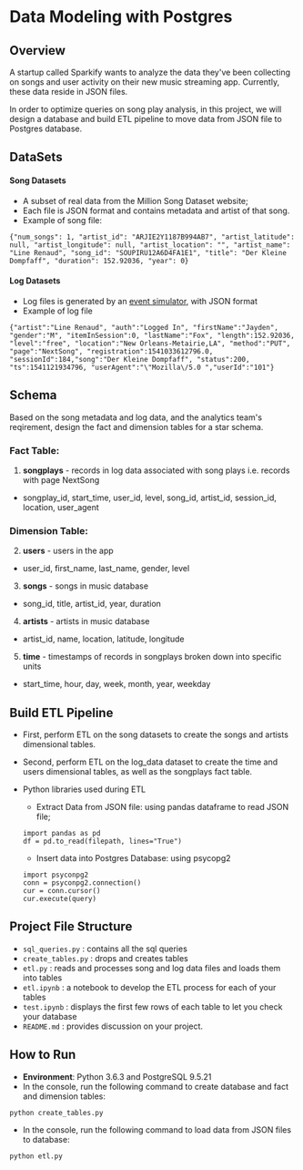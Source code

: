 # Data Modeling with Postgres


## Overview

A startup called Sparkify wants to analyze the data they've been collecting on songs and user activity on their new music streaming app. Currently, these data reside in JSON files.

In order to optimize queries on song play analysis, in this project, we will design a database and build ETL pipeline to move data from JSON file to Postgres database.
                                                

## DataSets


#### Song Datasets
 - A subset of real data from the Million Song Dataset website; 
 - Each file is JSON format and contains metadata and artist of that song. 
 - Example of song file:

``` 
{"num_songs": 1, "artist_id": "ARJIE2Y1187B994AB7", "artist_latitude": null, "artist_longitude": null, "artist_location": "", "artist_name": "Line Renaud", "song_id": "SOUPIRU12A6D4FA1E1", "title": "Der Kleine Dompfaff", "duration": 152.92036, "year": 0}
```
#### Log Datasets
 - Log files is generated by an [event simulator](https://github.com/Interana/eventsim), with JSON format 
 - Example of log file
```
{"artist":"Line Renaud", "auth":"Logged In", "firstName":"Jayden", "gender":"M", "itemInSession":0, "lastName":"Fox", "length":152.92036, "level":"free", "location":"New Orleans-Metairie,LA", "method":"PUT", "page":"NextSong", "registration":1541033612796.0, "sessionId":184,"song":"Der Kleine Dompfaff", "status":200, "ts":1541121934796, "userAgent":"\"Mozilla\/5.0 ","userId":"101"}
```


## Schema

Based on the song metadata and log data, and the analytics team's reqirement, design the fact and dimension tables for a star schema. 

### Fact Table:
1. **songplays** - records in log data associated with song plays i.e. records with page NextSong
 - songplay_id, start_time, user_id, level, song_id, artist_id, session_id, location, user_agent

### Dimension Table:
2. **users** - users in the app
 - user_id, first_name, last_name, gender, level

3. **songs** - songs in music database
 - song_id, title, artist_id, year, duration

4. **artists** - artists in music database
 - artist_id, name, location, latitude, longitude

5. **time** - timestamps of records in songplays broken down into specific units
 - start_time, hour, day, week, month, year, weekday


## Build ETL Pipeline

- First, perform ETL on the song datasets to create the songs and artists dimensional tables.   
- Second, perform ETL on the log_data dataset to create the time and users dimensional tables, as well as the songplays fact table.
  
- Python libraries used during ETL 
    - Extract Data from JSON file: using pandas dataframe to read JSON file; 
    
    ```
    import pandas as pd
    df = pd.to_read(filepath, lines="True")
    ```
    
    - Insert data into Postgres Database: using psycopg2
    
    ```
    import psyconpg2
    conn = psyconpg2.connection()
    cur = conn.cursor()
    cur.execute(query)
    ```

## Project File Structure


- `sql_queries.py` : contains all the sql queries 
- `create_tables.py` : drops and creates tables
- `etl.py` : reads and processes song and log data files and loads them into tables
- `etl.ipynb` : a notebook to develop the ETL process for each of your tables 
- `test.ipynb` : displays the first few rows of each table to let you check your database
- `README.md` :  provides discussion on your project.



## How to Run

- **Environment**: Python 3.6.3  and PostgreSQL 9.5.21
- In the console, run the following command to create database and fact and dimension tables:

```
python create_tables.py
```
- In the console, run the following command to load data from JSON files to database:

```
python etl.py
```



 

